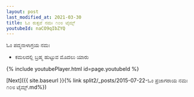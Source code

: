 ```yaml
---
layout: post
last_modified_at: 2021-03-30
title: ಓಂ ರುತ್ತವೆ ನಮಃ ೧೦೮ ಟೈಮ್ಸ್
youtubeId: naCO9qIbZYQ
---
```

 
 
 ಓಂ ಪದ್ಮನಾಳಾಗ್ರಯ ನಮಃ  
 
 -  ಕಮಲದಲ್ಲಿ ಬ್ರಹ್ಮ ಹುಟ್ಟುವ ಮೊದಲು ಯಾರು 
 
  
 
  
 
 
 
 
 
 


{% include youtubePlayer.html id=page.youtubeId %}
 
[Next]({{ site.baseurl }}{% link  split2/_posts/2015-07-22-ಓಂ ಪ್ರಜಾಗರಾಯ ನಮಃ ೧೦೮ ಟೈಮ್ಸ್.md%})
 
